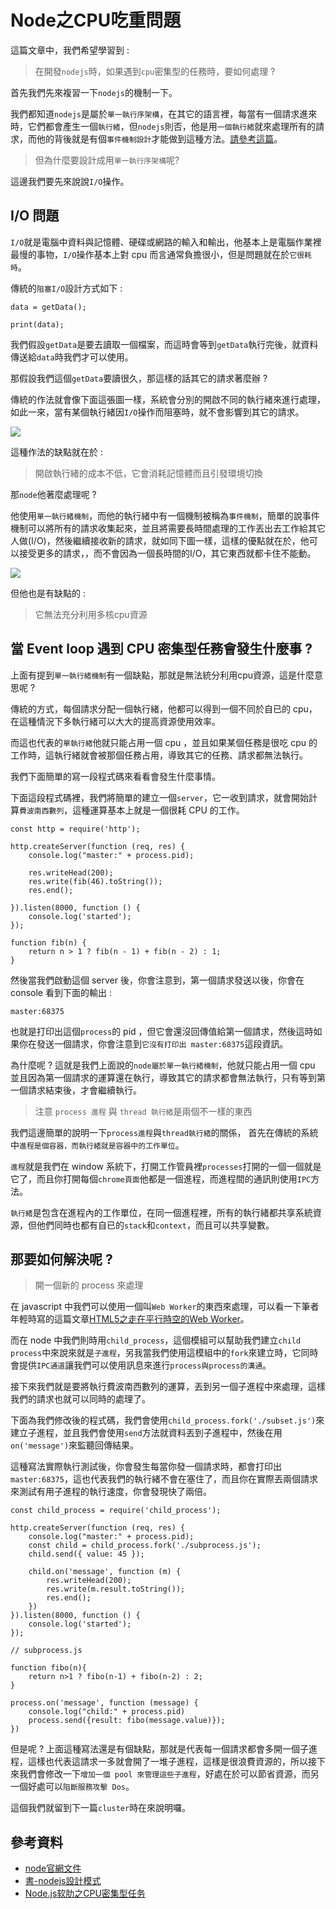 # Node之CPU吃重問題

這篇文章中，我們希望學習到 :
> 在開發`nodejs`時，如果遇到`cpu`密集型的任務時，要如何處理 ?

首先我們先來複習一下`nodejs`的機制一下。

我們都知道`nodejs`是屬於`單一執行序架構`，在其它的語言裡，每當有一個請求進來時，它們都會產生一個`執行緒`，但`nodejs`則否，他是用`一個執行緒`就來處理所有的請求，而他的背後就是有個`事件機制設計`才能做到這種方法。[請參考這篇](http://marklin-blog.logdown.com/posts/294474-javascript-event-driven)。


> 但為什麼要設計成用`單一執行序架構`呢?

這邊我們要先來說說`I/O`操作。

## I/O 問題
`I/O`就是電腦中資料與記憶體、硬碟或網路的輸入和輸出，他基本上是電腦作業裡最慢的事物，`I/O`操作基本上對 cpu 而言通常負擔很小，但是問題就在於`它很耗時`。

傳統的`阻塞I/O`設計方式如下 :

```
data = getData();

print(data);
```

我們假設`getData`是要去讀取一個檔案，而這時會等到`getData`執行完後，就資料傳送給`data`時我們才可以使用。

那假設我們這個`getData`要讀很久，那這樣的話其它的請求著麼辦 ? 

傳統的作法就會像下面這張圖一樣，系統會分別的開啟不同的執行緒來進行處理，如此一來，當有某個執行緒因`I/O`操作而阻塞時，就不會影響到其它的請求。

![](http://yixiang8780.com/outImg/20170710-2.png)

這種作法的缺點就在於 :
> 開啟執行緒的成本不低，它會消耗記憶體而且引發環境切換

那`node`他著麼處理呢 ?

他使用`單一執行緒機制`，而他的執行緒中有一個機制被稱為`事件機制`，簡單的說事件機制可以將所有的請求收集起來，並且將需要長時間處理的工作丟出去工作給其它人做(I/O)，然後繼續接收新的請求，就如同下圖一樣，這樣的優點就在於，他可以接受更多的請求，，而不會因為一個長時間的I/O，其它東西就都卡住不能動。

![](http://yixiang8780.com/outImg/20170710-1.png)

但他也是有缺點的 : 

> 它無法充分利用多核cpu資源

## 當 Event loop 遇到 CPU 密集型任務會發生什麼事 ?

上面有提到`單一執行緒機制`有一個缺點，那就是無法統分利用cpu資源，這是什麼意思呢 ?

傳統的方式，每個請求分配一個執行緒，他都可以得到一個不同於自已的 cpu，在這種情況下多執行緒可以大大的提高資源使用效率。

而這也代表的`單執行緒`他就只能占用一個 cpu ，並且如果某個任務是很吃 cpu 的工作時，這執行緒就會被那個任務占用，導致其它的任務、請求都無法執行。

我們下面簡單的寫一段程式碼來看看會發生什麼事情。

下面這段程式碼裡，我們將簡單的建立一個`server`，它一收到請求，就會開始計算`費波南西數列`，這種運算基本上就是一個很耗 CPU 的工作。

```
const http = require('http');

http.createServer(function (req, res) {
    console.log("master:" + process.pid);

    res.writeHead(200);
    res.write(fib(46).toString());
    res.end();

}).listen(8000, function () {
    console.log('started');
});

function fib(n) {
    return n > 1 ? fib(n - 1) + fib(n - 2) : 1;
}
```
然後當我們啟動這個 server 後，你會注意到，第一個請求發送以後，你會在 console 看到下面的輸出 :

```
master:68375
```
也就是打印出這個`process`的 pid ，但它會還沒回傳值給第一個請求，然後這時如果你在發送一個請求，你會注意到`它沒有打印出 master:68375`這段資訊。

為什麼呢 ? 這就是我們上面說的`node屬於單一執行緒機制`，他就只能占用一個 cpu 並且因為第一個請求的運算還在執行，導致其它的請求都會無法執行，只有等到第一個請求結束後，才會繼續執行。

> 注意 `process 進程` 與 `thread 執行緒`是兩個不一樣的東西

我們這邊簡單的說明一下`process進程`與`thread執行緒`的關係， 首先在傳統的系統中`進程是個容器，而執行緒就是容器中的工作單位`。

`進程`就是我們在 window 系統下，打開工作管員裡`processes`打開的一個一個就是它了，而且你打開每個`chrome頁面`他都是一個進程，而進程間的通訊則使用`IPC`方法。

`執行緒`是包含在進程內的工作單位，在同一個進程裡，所有的執行緒都共享系統資源，但他們同時也都有自已的`stack`和`context`，而且可以共享變數。

## 那要如何解決呢 ? 

> 開一個新的 process 來處理

在 javascript 中我們可以使用一個叫`Web Worker`的東西來處理，可以看一下筆者年輕時寫的這篇文章[HTML5之走在平行時空的Web Worker](http://marklin-blog.logdown.com/posts/302772-walking-in-the-parallel-universe-of-html5-web-worker)。

而在 node 中我們則時用`child_process`，這個模組可以幫助我們建立`child process`中來說來就是`子進程`，另我當我們使用這模組中的`fork`來建立時，它同時會提供`IPC通道`讓我們可以使用訊息來進行`process與process的溝通`。

接下來我們就是要將執行費波南西數列的運算，丟到另一個子進程中來處理，這樣我們的請求也就可以同時的處理了。

下面為我們修改後的程式碼，我們會使用`child_process.fork('./subset.js')`來建立子進程，並且我們會使用`send`方法就資料丟到子進程中，然後在用`on('message')`來監聽回傳結果。

這種寫法實際執行測試後，你會發生每當你發一個請求時，都會打印出`master:68375`，這也代表我們的執行緒不會在塞住了，而且你在實際丟兩個請求來測試有用子進程的執行速度，你會發現快了兩倍。

```
const child_process = require('child_process');

http.createServer(function (req, res) {
    console.log("master:" + process.pid);
    const child = child_process.fork('./subprocess.js');
    child.send({ value: 45 });

    child.on('message', function (m) {
        res.writeHead(200);
        res.write(m.result.toString());
        res.end();
    })
}).listen(8000, function () {
    console.log('started');
});
```

```
// subprocess.js

function fibo(n){
    return n>1 ? fibo(n-1) + fibo(n-2) : 2;
}

process.on('message', function (message) {
    console.log("child:" + process.pid)
    process.send({result: fibo(message.value)});
})
```
但是呢 ? 上面這種寫法還是有個缺點，那就是代表每一個請求都會多開一個子進程，這樣也代表這請求一多就會開了一堆子進程，這樣是很浪費資源的，所以接下來我們會修改一下`增加一個 pool 來管理這些子進程`，好處在於可以節省資源，而另一個好處可以`阻斷服務攻擊 Dos`。

這個我們就留到下一篇`cluster`時在來說明囉。


## 參考資料
* [node官網文件](https://nodejs.org/api/child_process.html)
* [書-nodejs設計模式]()
* [Node.js软肋之CPU密集型任务](http://www.infoq.com/cn/articles/nodejs-weakness-cpu-intensive-tasks)
